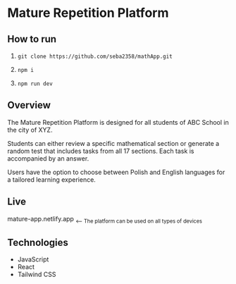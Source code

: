 ﻿# Mature Repetition Platform

## How to run
1. `git clone https://github.com/seba2358/mathApp.git`

2. `npm i`

3. `npm run dev`


## Overview
<p>The Mature Repetition Platform is designed for all students of ABC School in the city of XYZ.<p>
<p>Students can either review a specific mathematical section or generate a random test that includes tasks from all 17 sections. Each task is accompanied by an answer.</p>
<p>Users have the option to choose between Polish and English languages for a tailored learning experience.</p>

## Live
mature-app.netlify.app
<sub> <-- The platform can be used on all types of devices</sub>

## Technologies
* JavaScript
* React
* Tailwind CSS
